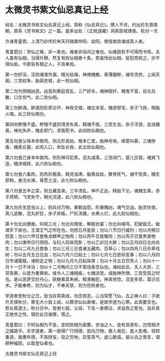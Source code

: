 # 太微灵书紫文仙忌真记上经

经名：太微灵书紫文仙忌真记上经。简称《仙忌真记》。撰人不详，约出於东晋南朝。原系《灵书紫文》之一篇。底本出处：《正统道藏》洞真部戒律类。校对一次

方诸青童君，上清乃钞传於朱天丹陵龚仲阳、幼阳，使授南宫诸成真人者。

青童君曰：学仙之难，非一条也。难者非俗间之难也，仙难固有不可得而书焉。夫人虽有仙相，当得升腾，然复有败仙相者十条。若虽恃此仙相，犹犯而败之，亦不得仙矣。今密告有相之人，子其奉焉。

第一勿好淫，淫则魂液外漏，精光枯竭，神燋魄散，骨薄髓秽，魂号灵府，上闻天阁，三宫权争，胎英悲错，此一败仙相。

第二勿为阴贼凶恶。凶恶则黄庭竞乱，三尸好杀，魂神窥奸，魄鬼干室，目光兵散，口生伤气，此二败仙相。

第三勿醉酒。醉酒则形质沦坏，神真交错，魂忘本室，魄游邪宅，赤子飞扬，喉脑火竭，此三败仙相也。

第四勿秽慢不盛。秽慢不盛则清灵失真，精魂不居，三宫生虫，赤子浮游，血浊髓臭，神光失庐，魄走邪门，求我死书，此四败仙相也。

第五勿食父母本命兽肉，则元形丧始，根本亡度，胎神号咷，绛君叫慕，三魂惨毒，魄索丘墓，此肉入口，命坠长夜、此五败仙相也。

第六勿食己身本命兽肉，则形神可犯真，泥丸减落，三宫闭门，婴儿交错，魂爽飞逐，魄求棺椁，此六败仙相也。

第七勿食六畜肉，则炁形郁臭，精灵浊滞，脑黄齿枯，脾育死气，魂不受真，魄生邪勃，身沈长渊，骨愿土没，此七败仙相也。

第八勿食五辛之菜，则五藏恶臭，三华溃乱，神不正达，精胎下沦，魂魄生离，赤子烦顿，飞灵失守，眼光流逮，此八败仙相也。

第九勿杀生昆虫以上，则兵对万物，束骸血怨，形暴魄凶，魂气交战，胎灵彷徨，真儿逃散，泥丸奸狂，赤子弃叛，尸形汤镬，水煮火烂，此九败仙相也。

第十勿北向便曲，仰视三光；勿北向理发，解脱衣裳；勿北向唾骂，犯破毁王。破谓岁下辰也，王谓王气之所在也。勿怒日月星辰；勿以八节日行威刑；勿以月朔日怒恚；勿以六甲日食龟龙鳞甲之物肉；勿以丙午日食雉肉；勿以丙子日食黑兽物肉；勿以庚申日行阴阳，与妇人同床而卧；勿以乙卯日大醉；勿以正月四日北向杀生；勿以二月九日食鱼；勿以三月三日食诸五藏肉、百草心；勿以四月八日杀草伐树；勿以五月五日见血；勿以六月六日起土；勿以七月七日思存恶事；勿以八月四日市诸履屐，诸附足之物；勿以九月九日起床席；勿以十月五日罚责人；勿以十一月十一日不沐浴；勿以十二月晦内三日不斋烧香念仙也。诸如此忌，天人大禁，三官告察，以是为重罪矣。或令人三魂相疾，七魄流竞，或胎神所憎，三宫受恶之时也。是以恶梦交於丹心，妖魅乘其朱阙，精液触犯，神真恍惚，流变多禁，莫识忌术。子能奉修，则为仙才，不奉天禁，则为伤败者也。

学道者至秋分之日，皆当存真斋戒，勿念邪恶，心当常愿飞仙。古之神人曰：子欲升天慎秋分，罪无大小皆上闻，以罪求仙仙甚难，是故学道为心寒。此真要言也。若长斋道士，秋分日中，皆谢七祖、父母，下及一身罪过，求自改之誓也。自非真正绝世之性，慎於此日谢罪，慎之。

青童君曰：子知仙相为不急，宜知败相为密要。世浊之人，徒有其骨形，岂悟相济之蹊路乎。夫学道者，第一欲得广行阴德，慈向万物，救人艰厄，度人危难，轻财重道，施惠布德，不吝财宝，投之穷地，启誓真气，虚心跪请。是以古之至言，谓耕种福田，以取登仙者也。

太微灵书紫文仙忌真记上经
